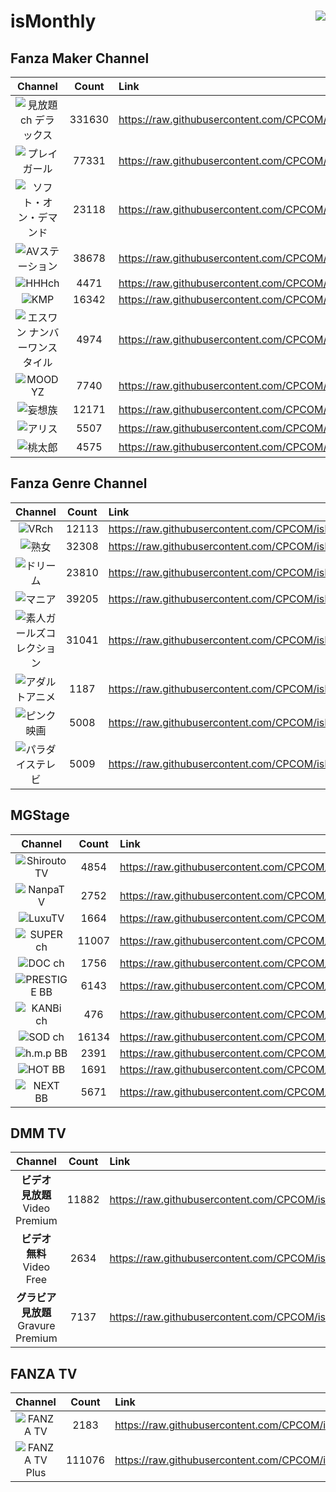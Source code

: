 # isMonthly <img align="right" src="https://img.shields.io/github/last-commit/CPCOM/isMonthly"/>

## Fanza Maker Channel
| Channel | Count | Link |
| :-----: | :---: | :--- |
|![見放題ch デラックス](https://p.dmm.co.jp/p/mt/top/logo/premium_list.png)| 331630 | https://raw.githubusercontent.com/CPCOM/isMonthly/main/Fanza/PREMIUM.txt |
|![プレイガール](https://p.dmm.co.jp/p/mt/top/logo/playgirl_list.png)| 77331 | https://raw.githubusercontent.com/CPCOM/isMonthly/main/Fanza/PLAYGIRL.txt |
|![ソフト・オン・デマンド](https://p.dmm.co.jp/p/mt/top/logo/sod_list.png)| 23118 | https://raw.githubusercontent.com/CPCOM/isMonthly/main/Fanza/SOD.txt |
|![AVステーション](https://p.dmm.co.jp/p/mt/top/logo/avstation_list.png)| 38678 | https://raw.githubusercontent.com/CPCOM/isMonthly/main/Fanza/AVSTATION.txt |
|![HHHch](https://p.dmm.co.jp/p/mt/top/logo/hhh_list.png)| 4471 | https://raw.githubusercontent.com/CPCOM/isMonthly/main/Fanza/HHH.txt |
|![KMP](https://p.dmm.co.jp/p/mt/top/logo/kmp_list.png)| 16342 | https://raw.githubusercontent.com/CPCOM/isMonthly/main/Fanza/KMP.txt |
|![エスワン ナンバーワンスタイル](https://p.dmm.co.jp/p/mt/top/logo/s1_list.png)| 4974 | https://raw.githubusercontent.com/CPCOM/isMonthly/main/Fanza/S1.txt |
|![MOODYZ](https://p.dmm.co.jp/p/mt/top/logo/moodyz_list.png)| 7740 | https://raw.githubusercontent.com/CPCOM/isMonthly/main/Fanza/MOODYZ.txt |
|![妄想族](https://p.dmm.co.jp/p/mt/top/logo/mousouzoku_list.png)| 12171 | https://raw.githubusercontent.com/CPCOM/isMonthly/main/Fanza/MOUSOUZOKU.txt |
|![アリス](https://p.dmm.co.jp/p/mt/top/logo/alice_list.png)| 5507 | https://raw.githubusercontent.com/CPCOM/isMonthly/main/Fanza/ALICE.txt |
|![桃太郎](https://p.dmm.co.jp/p/mt/top/logo/momotaroubb_list.png)| 4575 | https://raw.githubusercontent.com/CPCOM/isMonthly/main/Fanza/MOMOTAROUBB.txt |

## Fanza Genre Channel
| Channel | Count | Link |
| :-----: | :---: | :--- |
|![VRch](https://p.dmm.co.jp/p/mt/top/logo/vr_list.png)| 12113 | https://raw.githubusercontent.com/CPCOM/isMonthly/main/Fanza/VR.txt |
|![熟女](https://p.dmm.co.jp/p/mt/top/logo/jukujo_list.png)| 32308 | https://raw.githubusercontent.com/CPCOM/isMonthly/main/Fanza/JUKUJO.txt |
|![ドリーム](https://p.dmm.co.jp/p/mt/top/logo/dream_list.png)| 23810 | https://raw.githubusercontent.com/CPCOM/isMonthly/main/Fanza/DREAM.txt |
|![マニア](https://p.dmm.co.jp/p/mt/top/logo/mania_list.png)| 39205 | https://raw.githubusercontent.com/CPCOM/isMonthly/main/Fanza/MANIA.txt |
|![素人ガールズコレクション](https://p.dmm.co.jp/p/mt/top/logo/shirouto_list.png)| 31041 | https://raw.githubusercontent.com/CPCOM/isMonthly/main/Fanza/SHIROUTO.txt |
|![アダルトアニメ](https://p.dmm.co.jp/p/mt/top/logo/animech_list.png)| 1187 | https://raw.githubusercontent.com/CPCOM/isMonthly/main/Fanza/ANIMECH.txt |
|![ピンク映画](https://p.dmm.co.jp/p/mt/top/logo/nikkatsu_list.png)| 5008 | https://raw.githubusercontent.com/CPCOM/isMonthly/main/Fanza/NIKKATSU.txt |
|![パラダイステレビ](https://p.dmm.co.jp/p/mt/top/logo/paradisetv_list.png)| 5009 | https://raw.githubusercontent.com/CPCOM/isMonthly/main/Fanza/PARADISETV.txt |

## MGStage
| Channel | Count | Link |
| :-----: | :---: | :--- |
|![ShiroutoTV](https://static.mgstage.com/mgs/img/pc/s_banner-shirouto2.jpg)| 4854 | https://raw.githubusercontent.com/CPCOM/isMonthly/main/MGS/ShiroutoTV.txt |
|![NanpaTV](https://static.mgstage.com/mgs/img/pc/s_banner-nanpa.jpg)| 2752 | https://raw.githubusercontent.com/CPCOM/isMonthly/main/MGS/NanpaTV.txt |
|![LuxuTV](https://static.mgstage.com/mgs/img/pc/s_banner-luxu.jpg)| 1664 | https://raw.githubusercontent.com/CPCOM/isMonthly/main/MGS/LuxuTV.txt |
|![SUPER ch](https://static.mgstage.com/mgs/img/pc/s_banner-superch.jpg)| 11007 | https://raw.githubusercontent.com/CPCOM/isMonthly/main/MGS/SuperCH.txt |
|![DOC ch](https://static.mgstage.com/mgs/img/pc/s_banner-DOC.jpg)| 1756 | https://raw.githubusercontent.com/CPCOM/isMonthly/main/MGS/DocCH.txt |
|![PRESTIGE BB](https://static.mgstage.com/mgs/img/pc/s_banner-pre2.jpg)| 6143 | https://raw.githubusercontent.com/CPCOM/isMonthly/main/MGS/PrestigeBB.txt |
|![KANBi ch](https://static.mgstage.com/mgs/img/pc/s_banner-kanbich.jpg)| 476 | https://raw.githubusercontent.com/CPCOM/isMonthly/main/MGS/KanbiCH.txt |
|![SOD ch](https://static.mgstage.com/mgs/img/pc/s_banner-sod.jpg)| 16134 | https://raw.githubusercontent.com/CPCOM/isMonthly/main/MGS/SodCH.txt |
|![h.m.p BB](https://static.mgstage.com/mgs/img/pc/s_banner-hmp.jpg)| 2391 | https://raw.githubusercontent.com/CPCOM/isMonthly/main/MGS/hmpBB.txt |
|![HOT BB](https://static.mgstage.com/mgs/img/pc/s_banner-hot.jpg)| 1691 | https://raw.githubusercontent.com/CPCOM/isMonthly/main/MGS/hotBB.txt |
|![NEXT BB](https://static.mgstage.com/mgs/img/pc/s_banner-next.jpg)| 5671 | https://raw.githubusercontent.com/CPCOM/isMonthly/main/MGS/NextBB.txt |

## DMM TV
| Channel | Count | Link |
| :-----: | :---: | :--- |
|**ビデオ 見放題**<br />Video Premium | 11882 | https://raw.githubusercontent.com/CPCOM/isMonthly/main/DMMTV/DMMTV_Video_Premium.txt |
|**ビデオ 無料**<br />Video Free | 2634 | https://raw.githubusercontent.com/CPCOM/isMonthly/main/DMMTV/DMMTV_Video_Free.txt |
|**グラビア 見放題**<br />Gravure Premium | 7137 | https://raw.githubusercontent.com/CPCOM/isMonthly/main/DMMTV/DMMTV_Gravure_Premium.txt |

## FANZA TV
| Channel | Count | Link |
| :-----: | :---: | :--- |
|![FANZA TV](https://panda.dmm.com/premium_lp/welcome/fanzatv/logo_fanzatv.png)| 2183 | https://raw.githubusercontent.com/CPCOM/isMonthly/main/FANZATV/FANZA_TV.txt |
|![FANZA TV Plus](https://panda.dmm.com/premium_lp/welcome_fanzatvplus/logo_fanzatvplus_1.png)| 111076 | https://raw.githubusercontent.com/CPCOM/isMonthly/main/FANZATV/FANZA_TV_Plus.txt |